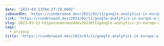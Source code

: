 ```yaml
---
date: '2023-03-13T04:27:28.000Z'
isBasedOn: 'https://cunderwood.dev/2023/03/11/google-analytics-in-europe-a-year-later/'
link: 'https://cunderwood.dev/2023/03/11/google-analytics-in-europe-a-year-later/'
slug: 2023-03-12-httpscunderwooddev20230311google-analytics-in-europe-a-year-later
tags:
  - privacy
title: 'https://cunderwood.dev/2023/03/11/google-analytics-in-europe-a-year-later/'
---
```

 
